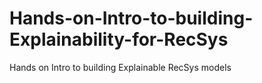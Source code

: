 # Hands-on-Intro-to-building-Explainability-for-RecSys
Hands on Intro to building Explainable RecSys models
